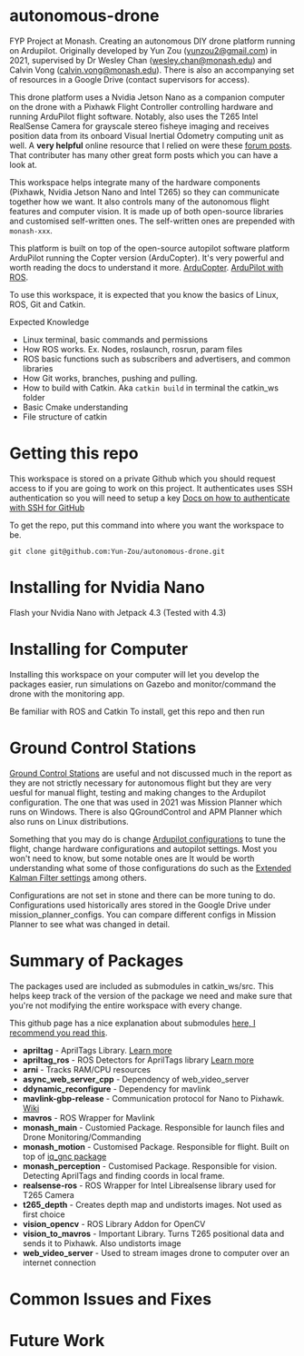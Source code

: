 # autonomous-drone
FYP Project at Monash. Creating an autonomous DIY drone platform running on Ardupilot. Originally developed by Yun Zou (yunzou2@gmail.com) in 2021, supervised by Dr Wesley Chan (wesley.chan@monash.edu) and Calvin Vong (calvin.vong@monash.edu). There is also an accompanying set of resources in a Google Drive (contact supervisors for access).

This drone platform uses a Nvidia Jetson Nano as a companion computer on the drone with a Pixhawk Flight Controller controlling hardware and running ArduPilot flight software. Notably, also uses the T265 Intel RealSense Camera for grayscale stereo fisheye imaging and receives position data from its onboard Visual Inertial Odometry computing unit as well. A **very helpful** online resource that I relied on were these [forum posts](https://discuss.ardupilot.org/t/integration-of-ardupilot-and-vio-tracking-camera-part-1-getting-started-with-the-intel-realsense-t265-on-rasberry-pi-3b/43162). That contributer has many other great form posts which you can have a look at.

This workspace helps integrate many of the hardware components (Pixhawk, Nvidia Jetson Nano and Intel T265) so they can communicate together how we want. It also controls many of the autonomous flight features and computer vision. It is made up of both open-source libraries and customised self-written ones. The self-written ones are prepended with `monash-xxx`.

This platform is built on top of the open-source autopilot software platform ArduPilot running the Copter version (ArduCopter). It's very powerful and worth reading the docs to understand it more. [ArduCopter](https://ardupilot.org/copter/docs/introduction.html). [ArduPilot with ROS](https://ardupilot.org/dev/docs/ros.html).

To use this workspace, it is expected that you know the basics of Linux, ROS, Git and Catkin. 

Expected Knowledge
- Linux terminal, basic commands and permissions
- How ROS works. Ex. Nodes, roslaunch, rosrun, param files
- ROS basic functions such as subscribers and advertisers, and common libraries
- How Git works, branches, pushing and pulling.
- How to build with Catkin. Aka `catkin build` in terminal the catkin_ws folder
- Basic Cmake understanding
- File structure of catkin

# Getting this repo
This workspace is stored on a private Github which you should request access to if you are going to work on this project. It authenticates uses SSH authentication so you will need to setup a key [Docs on how to authenticate with SSH for GitHub](https://docs.github.com/en/authentication/connecting-to-github-with-ssh)

To get the repo, put this command into where you want the workspace to be.
````
git clone git@github.com:Yun-Zou/autonomous-drone.git
````

# Installing for Nvidia Nano
Flash your Nvidia Nano with Jetpack 4.3 (Tested with 4.3)



# Installing for Computer
Installing this workspace on your computer will let you develop the packages easier, run simulations on Gazebo and monitor/command the drone with the monitoring app.

Be familiar with ROS and Catkin
To install, get this repo and then run 

# Ground Control Stations
[Ground Control Stations](https://ardupilot.org/copter/docs/common-choosing-a-ground-station.html) are useful and not discussed much in the report as they are not strictly necessary for autonomous flight but they are very uesful for manual flight, testing and making changes to the Ardupilot configuration. The one that was used in 2021 was Mission Planner which runs on Windows. There is also QGroundControl and APM Planner which also runs on Linux distributions. 

Something that you may do is change [Ardupilot configurations](https://ardupilot.org/copter/docs/parameters.html) to tune the flight, change hardware configurations and autopilot settings. Most you won't need to know, but some notable ones are  It would be worth understanding what some of those configurations do such as the [Extended Kalman Filter settings](https://ardupilot.org/copter/docs/common-apm-navigation-extended-kalman-filter-overview.html) among others.

Configurations are not set in stone and there can be more tuning to do. Configurations used historically ares stored in the Google Drive under mission_planner_configs. You can compare different configs in Mission Planner to see what was changed in detail.

# Summary of Packages
The packages used are included as submodules in catkin_ws/src. This helps keep track of the version of the package we need and make sure that you're not modifying the entire workspace with every change.

This github page has a nice explanation about submodules [here, I recommend you read this](https://gist.github.com/gitaarik/8735255).

- **apriltag** - AprilTags Library. [Learn more](https://github.com/AprilRobotics/apriltag)
- **apriltag_ros** - ROS Detectors for AprilTags library [Learn more](http://wiki.ros.org/apriltag_ros)
- **arni** - Tracks RAM/CPU resources
- **async_web_server_cpp** - Dependency of web_video_server
- **ddynamic_reconfigure** - Dependency for mavlink
- **mavlink-gbp-release** - Communication protocol for Nano to Pixhawk. [Wiki](https://mavlink.io/en/messages/common.html)
- **mavros** - ROS Wrapper for Mavlink
- **monash_main** - Customied Package. Responsible for launch files and Drone Monitoring/Commanding
- **monash_motion** - Customised Package. Responsible for flight. Built on top of [iq_gnc package](https://github.com/Intelligent-Quads/iq_gnc)
- **monash_perception** - Customised Package. Responsible for vision. Detecting AprilTags and finding coords in local frame.
- **realsense-ros** - ROS Wrapper for Intel Librealsense library used for T265 Camera
- **t265_depth** - Creates depth map and undistorts images. Not used as first choice
- **vision_opencv** - ROS Library Addon for OpenCV
- **vision_to_mavros** - Important Library. Turns T265 positional data and sends it to Pixhawk. Also undistorts image 
- **web_video_server** - Used to stream images drone to computer over an internet connection


# Common Issues and Fixes


# Future Work
